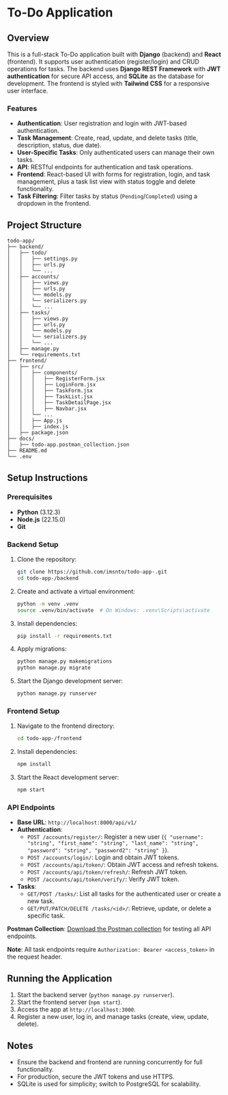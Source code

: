 # To-Do Application

## Overview
This is a full-stack To-Do application built with **Django** (backend) and **React** (frontend). It supports user authentication (register/login) and CRUD operations for tasks. The backend uses **Django REST Framework** with **JWT authentication** for secure API access, and **SQLite** as the database for development. The frontend is styled with **Tailwind CSS** for a responsive user interface.

### Features
- **Authentication**: User registration and login with JWT-based authentication.
- **Task Management**: Create, read, update, and delete tasks (title, description, status, due date).
- **User-Specific Tasks**: Only authenticated users can manage their own tasks.
- **API**: RESTful endpoints for authentication and task operations.
- **Frontend**: React-based UI with forms for registration, login, and task management, plus a task list view with status toggle and delete functionality.
- **Task Filtering**: Filter tasks by status (`Pending`/`Completed`) using a dropdown in the frontend.

## Project Structure
```
todo-app/
├── backend/
│   ├── todo/
│   │   ├── settings.py
│   │   ├── urls.py
│   │   └── ...
│   ├── accounts/
│   │   ├── views.py
│   │   ├── urls.py
│   │   └── models.py
│   │   └── serializers.py
│   │   └── ...
│   ├── tasks/
│   │   ├── views.py
│   │   ├── urls.py
│   │   └── models.py
│   │   └── serializers.py
│   │   └── ...
│   ├── manage.py
│   └── requirements.txt
├── frontend/
│   ├── src/
│   │   ├── components/
│   │   │   ├── RegisterForm.jsx
│   │   │   ├── LoginForm.jsx
│   │   │   ├── TaskForm.jsx
│   │   │   ├── TaskList.jsx
│   │   │   ├── TaskDetailPage.jsx
│   │   │   ├── Navbar.jsx
│   │   └── ...
│   │   ├── App.js
│   │   ├── index.js
│   ├── package.json
├── docs/
│   ├── todo-app.postman_collection.json
├── README.md
└── .env
```

## Setup Instructions

### Prerequisites
- **Python** (3.12.3)
- **Node.js** (22.15.0)
- **Git**

### Backend Setup
1. Clone the repository:
   ```bash
   git clone https://github.com/imsnto/todo-app-.git
   cd todo-app-/backend
   ```
2. Create and activate a virtual environment:
   ```bash
   python -m venv .venv
   source .venv/bin/activate  # On Windows: .venv\Scripts\activate
   ```
3. Install dependencies:
   ```bash
   pip install -r requirements.txt
   ```
4. Apply migrations:
   ```bash
   python manage.py makemigrations
   python manage.py migrate
   ```
6. Start the Django development server:
   ```bash
   python manage.py runserver
   ```

### Frontend Setup
1. Navigate to the frontend directory:
   ```bash
   cd todo-app-/frontend
   ```
2. Install dependencies:
   ```bash
   npm install
   ```
3. Start the React development server:
   ```bash
   npm start
   ```

### API Endpoints
- **Base URL**: `http://localhost:8000/api/v1/`
- **Authentication**:
  - `POST /accounts/register/`: Register a new user (`{ "username": "string", "first_name": "string", "last_name": "string", "password": "string", "password2": "string" }`).
  - `POST /accounts/login/`: Login and obtain JWT tokens.
  - `POST /accounts/api/token/`: Obtain JWT access and refresh tokens.
  - `POST /accounts/api/token/refresh/`: Refresh JWT token.
  - `POST /accounts/api/token/verify/`: Verify JWT token.
- **Tasks**:
  - `GET/POST /tasks/`: List all tasks for the authenticated user or create a new task.
  - `GET/PUT/PATCH/DELETE /tasks/<id>/`: Retrieve, update, or delete a specific task.
    
**Postman Collection**: [Download the Postman collection](/docs/todo-app.postman_collection.json) for testing all API endpoints.
  
**Note**: All task endpoints require `Authorization: Bearer <access_token>` in the request header.

## Running the Application
1. Start the backend server (`python manage.py runserver`).
2. Start the frontend server (`npm start`).
3. Access the app at `http://localhost:3000`.
4. Register a new user, log in, and manage tasks (create, view, update, delete).

## Notes
- Ensure the backend and frontend are running concurrently for full functionality.
- For production, secure the JWT tokens and use HTTPS.
- SQLite is used for simplicity; switch to PostgreSQL for scalability.